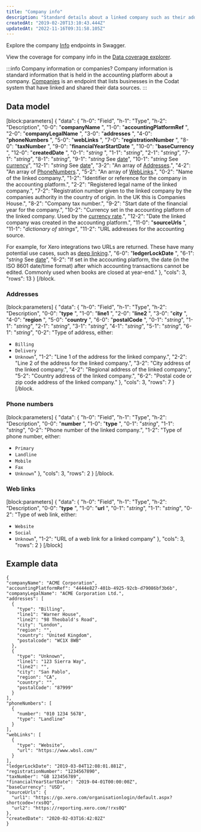 ```yaml
---
title: "Company info"
description: "Standard details about a linked company such as their address, phone number, and company registration"
createdAt: "2019-02-20T13:10:43.444Z"
updatedAt: "2022-11-16T09:31:58.105Z"
---
```


Explore the company <a className="external" href="https://api.codat.io/swagger/index.html#/Info" target="_blank">Info</a> endpoints in Swagger.

View the coverage for company info in the <a className="external" href="https://knowledge.codat.io/supported-features/accounting?view=tab-by-data-type&dataType=company" target="_blank">Data coverage explorer</a>.

:::info Company information or companies?
Company information is standard information that is held in the accounting platform about a company. [Companies](ref:companies) is an endpoint that lists businesses in the Codat system that have linked and shared their data sources.
:::

## Data model

[block:parameters]
{
"data": {
"h-0": "Field",
"h-1": "Type",
"h-2": "Description",
"0-0": "**companyName** ",
"1-0": "**accountingPlatformRef** ",
"2-0": "**companyLegalName** ",
"3-0": "**addresses** ",
"4-0": "**phoneNumbers** ",
"5-0": "**webLinks** ",
"7-0": "**registrationNumber** ",
"8-0": "**taxNumber** ",
"9-0": "**financialYearStartDate** ",
"10-0": "**baseCurrency** ",
"12-0": "**createdDate** ",
"0-1": "_string_ ",
"1-1": "_string_",
"2-1": "_string_",
"7-1": "_string_",
"8-1": "_string_",
"9-1": "_string_
See [date](https://docs.codat.io/docs/datamodel-shared-date)",
"10-1": "_string_
See [currency](https://docs.codat.io/docs/datamodel-shared-currency)",
"12-1": "_string_
See [date](https://docs.codat.io/docs/datamodel-shared-date)",
"3-2": "An array of [Addresses](#section-addresses).",
"4-2": "An array of [PhoneNumbers](#section-phone-numbers).",
"5-2": "An array of [WebLinks](#section-web-links).",
"0-2": "Name of the linked company.",
"1-2": "Identifier or reference for the company in the accounting platform.",
"2-2": "Registered legal name of the linked company.",
"7-2": "Registration number given to the linked company by the companies authority in the country of origin. In the UK this is Companies House.",
"8-2": "Company tax number.",
"9-2": "Start date of the financial year for the company.",
"10-2": "Currency set in the accounting platform of the linked company. Used by the [currency rate](https://docs.codat.io/docs/datamodel-shared-currencyrate).",
"12-2": "Date the linked company was created in the accounting platform.",
"11-0": "**sourceUrls** ",
"11-1": "_dictionary of strings_",
"11-2": "URL addresses for the accounting source.

For example, for Xero integrations two URLs are returned. These have many potential use cases, such as [deep linking](https://developer.xero.com/documentation/api-guides/deep-link-xero).",
"6-0": "**ledgerLockDate** ",
"6-1": "_string_ See [date](https://docs.codat.io/docs/datamodel-shared-date)",
"6-2": "If set in the accounting platform, the date (in the ISO 8601 date/time format) after which accounting transactions cannot be edited. Commonly used when books are closed at year-end."
},
"cols": 3,
"rows": 13
}
[/block.

### Addresses

[block:parameters]
{
"data": {
"h-0": "Field",
"h-1": "Type",
"h-2": "Description",
"0-0": "**type** ",
"1-0": "**line1** ",
"2-0": "**line2** ",
"3-0": "**city** ",
"4-0": "**region** ",
"5-0": "**country** ",
"6-0": "**postalCode** ",
"0-1": "_string_",
"1-1": "_string_",
"2-1": "_string_",
"3-1": "_string_",
"4-1": "_string_",
"5-1": "_string_",
"6-1": "_string_",
"0-2": "Type of address, either:

- `Billing`
- `Delivery`
- `Unknown`",
  "1-2": "Line 1 of the address for the linked company.",
  "2-2": "Line 2 of the address for the linked company.",
  "3-2": "City address of the linked company.",
  "4-2": "Regional address of the linked company.",
  "5-2": "Country address of the linked company.",
  "6-2": "Postal code or zip code address of the linked company."
  },
  "cols": 3,
  "rows": 7
  }
  [/block.

### Phone numbers

[block:parameters]
{
"data": {
"h-0": "Field",
"h-1": "Type",
"h-2": "Description",
"0-0": "**number** ",
"1-0": "**type** ",
"0-1": "_string_",
"1-1": "_string_",
"0-2": "Phone number of the linked company.",
"1-2": "Type of phone number, either:

- `Primary`
- `Landline`
- `Mobile`
- `Fax`
- `Unknown`"
  },
  "cols": 3,
  "rows": 2
  }
  [/block.

### Web links

[block:parameters]
{
"data": {
"h-0": "Field",
"h-1": "Type",
"h-2": "Description",
"0-0": "**type** ",
"1-0": "**url** ",
"0-1": "_string_",
"1-1": "_string_",
"0-2": "Type of web link, either:

- `Website`
- `Social`
- `Unknown`",
  "1-2": "URL of a web link for a linked company"
  },
  "cols": 3,
  "rows": 2
  }
  [/block]

## Example data

```
{
"companyName": "ACME Corporation",
"accountingPlatformRef": "4444e827-401b-4925-92cb-d79086bf3b6b",
"companyLegalName": "ACME Corporation Ltd.",
"addresses": [
  {
    "type": "Billing",
    "line1": "Warner House",
    "line2": "98 Theobald's Road",
    "city": "London",
    "region": "",
    "country": "United Kingdom",
    "postalcode": "WC1X 8WB"
  },
  {
    "type": "Unknown",
    "line1": "123 Sierra Way",
    "line2": "",
    "city": "San Pablo",
    "region": "CA",
    "country": "",
    "postalCode": "87999"
  }
],
"phoneNumbers": [
  {
    "number": "010 1234 5678",
    "type": "Landline"
  }
],
"webLinks": [
  {
    "type": "Website",
    "url": "https://www.wbsl.com/"
  }
],
"ledgerLockDate": "2019-03-04T12:08:01.881Z",
"registrationNumber": "1234567890",
"taxNumber": "GB 123456789",
"financialYearStartDate": "2019-04-01T00:00:00Z",
"baseCurrency": "USD",
"sourceUrls": {
  "url1": "https://go.xero.com/organisationlogin/default.aspx?shortcode=!rxs0Q",
  "url2": "https://reporting.xero.com/!rxs0Q"
},
"createdDate": "2020-02-03T16:42:02Z"
}
```

